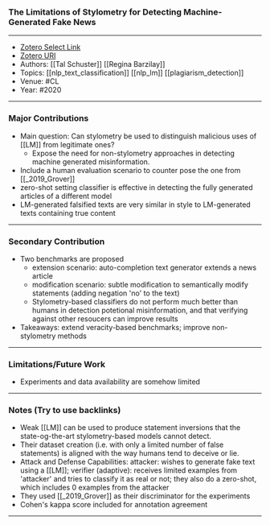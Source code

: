 ### The Limitations of Stylometry for Detecting Machine-Generated Fake News
---
- [Zotero Select Link](zotero://select/groups/2480461/items/WYB4H9PC)
- [Zotero URI](https://www.zotero.org/groups/2480461/items/WYB4H9PC)
- Authors: [[Tal Schuster]] [[Regina Barzilay]]
- Topics: [[nlp_text_classification]] [[nlp_lm]] [[plagiarism_detection]]
- Venue: #CL
- Year: #2020
---
### Major Contributions
- Main question: Can stylometry be used to distinguish malicious uses of [[LM]] from legitimate ones?
	- Expose the need for non-stylometry approaches in detecting machine generated misinformation.
- Include a human evaluation scenario to counter pose the one from [[_2019_Grover]]
- zero-shot setting classifier is effective in detecting the fully generated articles of a different model
- LM-generated falsified texts are very similar in style to LM-generated texts containing true content
---
### Secondary Contribution
- Two benchmarks are proposed
	- extension scenario: auto-completion text generator extends a news article
	- modification scenario: subtle modification to semantically modify statements (adding negation 'no' to the text)
	- Stylometry-based classifiers do not perform much better than humans in detection potetional misinformation, and that verifying against other resoucers can improve results
- Takeaways: extend veracity-based benchmarks; improve non-stylometry methods
---
### Limitations/Future Work
- Experiments and data availability are somehow limited
---
### Notes (Try to use backlinks)
- Weak [[LM]] can be used to produce statement inversions that the state-og-the-art stylometry-based models cannot detect.
- Their dataset creation (i.e. with only a limited number of false statements) is
aligned with the way humans tend to deceive or lie.
- Attack and Defense Capabilities: attacker: wishes to generate fake text using a [[LM]]; verifier (adaptive): receives limited examples from 'attacker' and tries to classify it as real or not; they also do a zero-shot, which includes 0 examples from the attacker
-  They used [[_2019_Grover]] as their discriminator for the experiments
-  Cohen's kappa score included for annotation agreement
---
